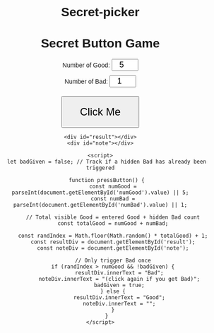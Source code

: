 # Secret-picker
<!DOCTYPE html>
<html>
<head>
    <title>Secret Button Game</title>
    <meta name="viewport" content="width=device-width, initial-scale=1.0">
    <style>
        body {
            font-family: Arial, sans-serif;
            text-align: center;
            padding-top: 80px;
        }
        input {
            font-size: 18px;
            width: 60px;
            text-align: center;
        }
        button {
            font-size: 24px;
            padding: 20px 40px;
            cursor: pointer;
            margin-top: 20px;
        }
        #result {
            margin-top: 50px;
            font-size: 36px;
            font-weight: bold;
        }
        #note {
            font-size: 18px;
            color: #555;
            margin-top: 10px;
        }
    </style>
</head>
<body>
    <h1>Secret Button Game</h1>
    <div>
        <label for="numGood">Number of Good:</label>
        <input type="number" id="numGood" value="5" min="1">
    </div>
    <div style="margin-top:10px;">
        <label for="numBad">Number of Bad:</label>
        <input type="number" id="numBad" value="1" min="1">
    </div>
    <button onclick="pressButton()">Click Me</button>

    <div id="result"></div>
    <div id="note"></div>

    <script>
        let badGiven = false; // Track if a hidden Bad has already been triggered

        function pressButton() {
            const numGood = parseInt(document.getElementById('numGood').value) || 5;
            const numBad = parseInt(document.getElementById('numBad').value) || 1;

            // Total visible Good = entered Good + hidden Bad count
            const totalGood = numGood + numBad;

            const randIndex = Math.floor(Math.random() * totalGood) + 1;
            const resultDiv = document.getElementById('result');
            const noteDiv = document.getElementById('note');

            // Only trigger Bad once
            if (randIndex > numGood && !badGiven) {
                resultDiv.innerText = "Bad";
                noteDiv.innerText = "(click again if you get Bad)";
                badGiven = true;
            } else {
                resultDiv.innerText = "Good";
                noteDiv.innerText = "";
            }
        }
    </script>
</body>
</html>
